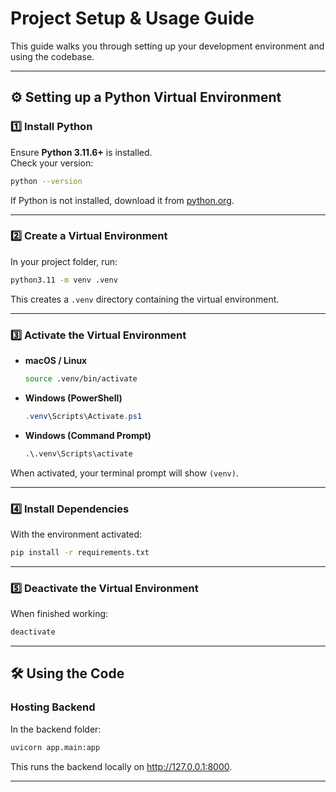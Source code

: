# Project Setup & Usage Guide

This guide walks you through setting up your development environment and using the codebase.

---

## ⚙️ Setting up a Python Virtual Environment

### 1️⃣ Install Python
Ensure **Python 3.11.6+** is installed.  
Check your version:

```bash
python --version
```

If Python is not installed, download it from [python.org](https://www.python.org/downloads/).

---

### 2️⃣ Create a Virtual Environment
In your project folder, run:

```bash
python3.11 -m venv .venv
```

This creates a `.venv` directory containing the virtual environment.

---

### 3️⃣ Activate the Virtual Environment

- **macOS / Linux**
  ```bash
  source .venv/bin/activate
  ```

- **Windows (PowerShell)**
  ```powershell
  .venv\Scripts\Activate.ps1
  ```

- **Windows (Command Prompt)**
  ```cmd
  .\.venv\Scripts\activate
  ```

When activated, your terminal prompt will show `(venv)`.

---

### 4️⃣ Install Dependencies
With the environment activated:

```bash
pip install -r requirements.txt
```

---

### 5️⃣ Deactivate the Virtual Environment
When finished working:

```bash
deactivate
```

---

## 🛠️ Using the Code

### Hosting Backend

In the backend folder:

```bash
uvicorn app.main:app
```

This runs the backend locally on http://127.0.0.1:8000.

---
